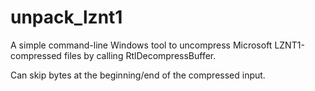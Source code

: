 unpack_lznt1
============

A simple command-line Windows tool to uncompress Microsoft LZNT1-compressed files by calling RtlDecompressBuffer.

Can skip bytes at the beginning/end of the compressed input.

